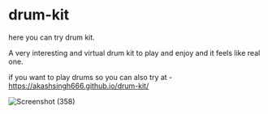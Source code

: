 # drum-kit
here you can try drum kit. 

A very interesting and virtual drum kit to play and enjoy and it feels like real one.

if you want to play drums so you can also try at - https://akashsingh666.github.io/drum-kit/

![Screenshot (358)](https://github.com/akashsingh666/drum-kit/assets/124323766/b1a9549d-cbff-4c89-b5fd-de0ed09af070)
